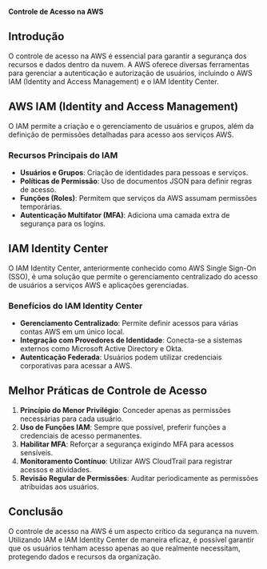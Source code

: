 **Controle de Acesso na AWS**

## Introdução
O controle de acesso na AWS é essencial para garantir a segurança dos recursos e dados dentro da nuvem. A AWS oferece diversas ferramentas para gerenciar a autenticação e autorização de usuários, incluindo o AWS IAM (Identity and Access Management) e o IAM Identity Center.

## AWS IAM (Identity and Access Management)
O IAM permite a criação e o gerenciamento de usuários e grupos, além da definição de permissões detalhadas para acesso aos serviços AWS.

### Recursos Principais do IAM
- **Usuários e Grupos**: Criação de identidades para pessoas e serviços.
- **Políticas de Permissão**: Uso de documentos JSON para definir regras de acesso.
- **Funções (Roles)**: Permitem que serviços da AWS assumam permissões temporárias.
- **Autenticação Multifator (MFA)**: Adiciona uma camada extra de segurança para os logins.

## IAM Identity Center
O IAM Identity Center, anteriormente conhecido como AWS Single Sign-On (SSO), é uma solução que permite o gerenciamento centralizado do acesso de usuários a serviços AWS e aplicações gerenciadas.

### Benefícios do IAM Identity Center
- **Gerenciamento Centralizado**: Permite definir acessos para várias contas AWS em um único local.
- **Integração com Provedores de Identidade**: Conecta-se a sistemas externos como Microsoft Active Directory e Okta.
- **Autenticação Federada**: Usuários podem utilizar credenciais corporativas para acessar a AWS.

## Melhor Práticas de Controle de Acesso
1. **Princípio do Menor Privilégio**: Conceder apenas as permissões necessárias para cada usuário.
2. **Uso de Funções IAM**: Sempre que possível, preferir funções a credenciais de acesso permanentes.
3. **Habilitar MFA**: Reforçar a segurança exigindo MFA para acessos sensíveis.
4. **Monitoramento Contínuo**: Utilizar AWS CloudTrail para registrar acessos e atividades.
5. **Revisão Regular de Permissões**: Auditar periodicamente as permissões atribuídas aos usuários.

## Conclusão
O controle de acesso na AWS é um aspecto crítico da segurança na nuvem. Utilizando IAM e IAM Identity Center de maneira eficaz, é possível garantir que os usuários tenham acesso apenas ao que realmente necessitam, protegendo dados e recursos da organização.

